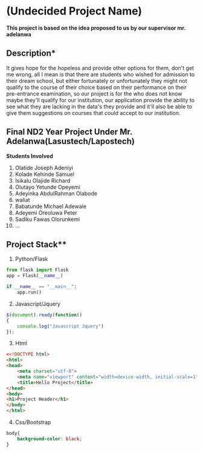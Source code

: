 # (Undecided Project Name)

**This project is based on the idea proposed to us by our supervisor mr. adelanwa**


## Description\*
It gives hope for the hopeless and provide other options for them, don't get me wrong, all I mean is that there are students who wished for admission to their dream school, but either fortunately or unfortunately they might not qualify to the course of their choice based on their performance on their pre-entrance examination, so our project is for the who does not know maybe they'll qualify for our institution, our application provide the ability to see what they are lacking in the data's they provide and it'll also be able to give them suggestions on courses that could accept to our institution.

## Final ND2 Year Project Under Mr. Adelanwa(Lasustech/Lapostech)
**Students Involved**
1. Olatide Joseph Adeniyi
2. Kolade Kehinde Samuel
3. Isikalu Olajide Richard
4. Olutayo Yetunde Opeyemi
5. Adeyinka AbdulRahman Olabode
6. waliat
7. Babatunde Michael Adewale
8. Adeyemi Oreoluwa Peter
9. Sadiku Fawas Olorunkemi
10. ...

## Project Stack**
1. Python/Flask
```python
from flask import Flask
app = Flask(__name__)

if __name__ == "__main__":
	app.run()
```
2. Javascript/Jquery
```js
$(document).ready(function()
{
	console.log("Javascript Jquery")
});
```
3. Html
```html
<<!DOCTYPE html>
<html>
<head>
	<meta charset="utf-8">
	<meta name="viewport" content="width=device-width, initial-scale=1">
	<title>Hello Project</title>
</head>
<body>
<h1>Project Header</h1>
</body>
</html>
```
4. Css/Bootstrap
```css
body{
	background-color: black;
}
```

